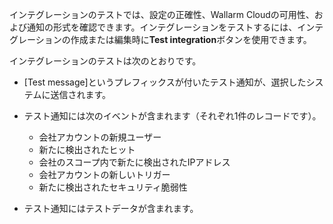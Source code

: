 インテグレーションのテストでは、設定の正確性、Wallarm Cloudの可用性、および通知の形式を確認できます。インテグレーションをテストするには、インテグレーションの作成または編集時に**Test integration**ボタンを使用できます。

インテグレーションのテストは次のとおりです。

* [Test message]というプレフィックスが付いたテスト通知が、選択したシステムに送信されます。
* テスト通知には次のイベントが含まれます（それぞれ1件のレコードです）。

    * 会社アカウントの新規ユーザー
    * 新たに検出されたヒット
    * 会社のスコープ内で新たに検出されたIPアドレス
    * 会社アカウントの新しいトリガー
    * 新たに検出されたセキュリティ脆弱性
* テスト通知にはテストデータが含まれます。